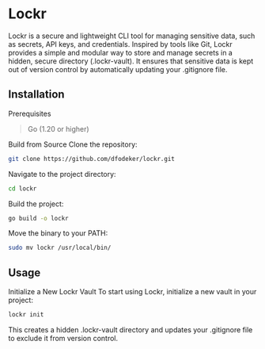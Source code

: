 # Lockr
Lockr is a secure and lightweight CLI tool for managing sensitive data, such as secrets, API keys, and credentials. Inspired by tools like Git, Lockr provides a simple and modular way to store and manage secrets in a hidden, secure directory (.lockr-vault). It ensures that sensitive data is kept out of version control by automatically updating your .gitignore file.
## Installation
Prerequisites
> Go (1.20 or higher)

Build from Source
Clone the repository:
```bash
git clone https://github.com/dfodeker/lockr.git
```
Navigate to the project directory:

```bash
cd lockr
```
Build the project:
    
```bash
go build -o lockr
```
Move the binary to your PATH:

```bash
sudo mv lockr /usr/local/bin/
```

## Usage
Initialize a New Lockr Vault
To start using Lockr, initialize a new vault in your project:
    
```bash
lockr init
```
This creates a hidden .lockr-vault directory and updates your .gitignore file to exclude it from version control.

